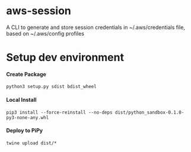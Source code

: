 # aws-session

A CLI to generate and store session credentials in ~/.aws/credentials file, based on ~/.aws/config profiles


# Setup dev environment

#### Create Package
`python3 setup.py sdist bdist_wheel`

#### Local Install
`pip3 install --force-reinstall --no-deps dist/python_sandbox-0.1.0-py3-none-any.whl`

#### Deploy to PiPy
`twine upload dist/*`